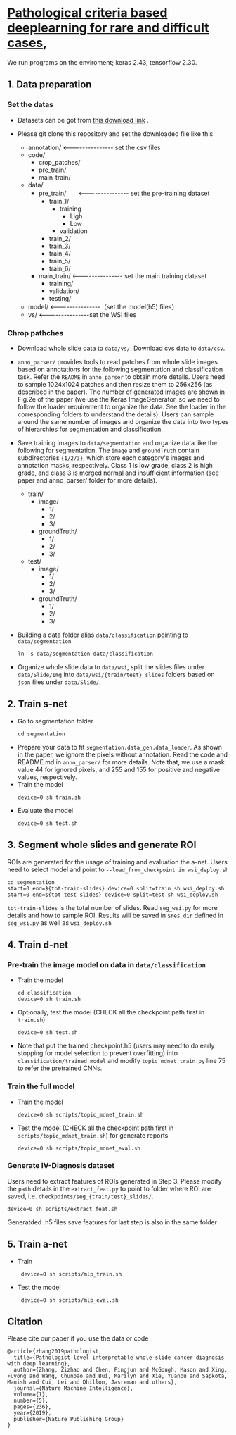 # [Pathological criteria based deeplearning for rare and difficult cases](), 

We run programs on the enviroment; keras 2.43, tensorflow 2.30.   

## 1. Data preparation
### Set the datas
- Datasets can be got from [this download link]() . 
- Please git clone this repository and set the downloaded file like this
     
    - annotation/  <--------------- set the csv files
    - code/
        - crop_patches/
        - pre_train/
        - main_train/
    - data/
        - pre_train/　　<--------------- set the pre-training dataset
            - train_1/
                - training
                    - Ligh
                    - Low
                - validation
            - train_2/
            - train_3/
            - train_4/
            - train_5/
            - train_6/
        - main_train/  <--------------- set the main training dataset
            - training/
            - validation/
            - testing/
    - model/  <---------------（set the model(h5) files）
    - vs/  <---------------set the WSI files


### Chrop pathches
- Download whole slide data to ```data/vs/```. Download cvs data to ```data/csv```.

- ```anno_parser/``` provides tools to read patches from whole slide images based on annotations for the following segmentation and classification task. Refer the `README` in `anno_parser` to obtain more details. Users need to sample 1024x1024 patches and then resize them to 256x256 (as described in the paper). The number of generated images are shown in Fig.2e of the paper (we use the Keras ImageGenerator, so we need to follow the loader requirement to organize the data. See the loader in the corresponding folders to understand the details). Users can sample around the same number of images and organize the data into two types of hierarchies for segmentation and classification.

- Save training images to ```data/segmentation``` and organize data like the following for segmentation. The `image` and `groundTruth` contain subdirectories `{1/2/3}`, which store each category's images and annotation masks, respectively. Class 1 is low grade, class 2 is high grade, and class 3 is merged normal and insufficient information (see paper and anno_parser/ folder for more details).
    - train/
        - image/
            - 1/
            - 2/
            - 3/
        - groundTruth/
            - 1/
            - 2/
            - 3/
    - test/
        - image/
            - 1/
            - 2/
            - 3/
        - groundTruth/
            - 1/
            - 2/
            - 3/
- Building a data folder alias ```data/classification``` pointing to ```data/segmentation```
    ```
    ln -s data/segmentation data/classification
    ```

- Organize whole slide data to ```data/wsi```, split the slides files under `data/Slide/Img` into `data/wsi/{train/test}_slides` folders based on `json` files under `data/Slide/`.


## 2. Train s-net
- Go to segmentation folder
    ```
    cd segmentation
    ```
- Prepare your data to fit ```segmentation.data_gen.data_loader```. As shown in the paper, we ignore the pixels without annotation. Read the code and README.md in ```anno_parser/``` for more details. Note that, we use a mask value 44 for ignored pixels, and 255 and 155 for positive and negative values, respectively.
- Train the model
    ```
    device=0 sh train.sh
    ```
- Evaluate the model
    ```
    device=0 sh test.sh
    ```

## 3. Segment whole slides and generate ROI
ROIs are generated for the usage of training and evaluation the a-net.
Users need to select model and point to ```--load_from_checkpoint in wsi_deploy.sh```

    cd segmentation
    start=0 end=${tot-train-slides} device=0 split=train sh wsi_deploy.sh
    start=0 end=${tot-test-slides} device=0 split=test sh wsi_deploy.sh

```tot-train-slides``` is the total number of slides. Read ```seg_wsi.py``` for more details and how to sample ROI.
Results will be saved in ```$res_dir``` defined in ```seg_wsi.py``` as well as ```wsi_deploy.sh```

## 4. Train d-net
### Pre-train the image model on data in ```data/classification```
- Train the model
    ```
    cd classification
    device=0 sh train.sh
    ```
- Optionally, test the model  (CHECK all the checkpoint path first in ```train.sh```)
    ```
    device=0 sh test.sh
    ```
- Note that put the trained checkpoint.h5 (users may need to do early stopping for model selection to prevent overfitting) into ```classification/trained_model``` and modify ```topic_mdnet_train.py``` line 75 to refer the pretrained CNNs.

### Train the full model
- Train the model
    ```
    device=0 sh scripts/topic_mdnet_train.sh
    ```
- Test the model (CHECK all the checkpoint path first in ```scripts/topic_mdnet_train.sh```) for generate reports
    ```
    device=0 sh scripts/topic_mdnet_eval.sh
    ```

### Generate IV-Diagnosis dataset
Users need to extract features of ROIs generated in Step 3. Please modify the ```path``` details in the ```extract_feat.py``` to point to folder where ROI are saved, i.e. ```checkpoints/seg_{train/test}_slides/```.

    device=0 sh scripts/extract_feat.sh

Generatded .h5 files save features for last step is also in the same folder

## 5. Train a-net
- Train
    ```
     device=0 sh scripts/mlp_train.sh
    ```
-  Test the model
    ```
     device=0 sh scripts/mlp_eval.sh
    ```

## Citation
Please cite our paper if you use the data or code
```
@article{zhang2019pathologist,
  title={Pathologist-level interpretable whole-slide cancer diagnosis with deep learning},
  author={Zhang, Zizhao and Chen, Pingjun and McGough, Mason and Xing, Fuyong and Wang, Chunbao and Bui, Marilyn and Xie, Yuanpu and Sapkota, Manish and Cui, Lei and Dhillon, Jasreman and others},
  journal={Nature Machine Intelligence},
  volume={1},
  number={5},
  pages={236},
  year={2019},
  publisher={Nature Publishing Group}
}
```
